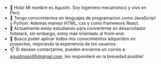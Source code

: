 - 👋 Hola! Mi nombre es Agustin. Soy Ingeniero mecatrónico y vivo en Perú.
- 👀 Tengo conocimientos en lenguajes de programacion como JavaScript y Python. Ademas manejo HTML, css y como framework React.
- 🌱 Actualmente estoy estudiando para convertirme en desarrollador fullstack, sin embargo, estoy más orientado al front-end.
- 💞️ Busco poder aplicar todos mis conocimientos adquiridos en proyectos, mejorando la experiencia de los usuarios.
- 📫 Si desean contactarme, pueden enviarme un correo a agustinasn95@gmail.com ,les responderé en la brevedad posible!

<!---
Agustinsn/Agustinsn is a ✨ special ✨ repository because its `README.md` (this file) appears on your GitHub profile.
You can click the Preview link to take a look at your changes.
--->
